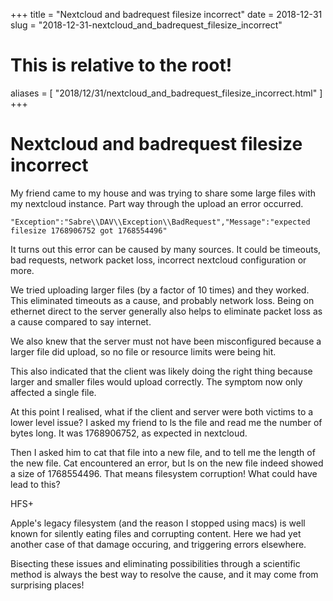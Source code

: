 +++
title = "Nextcloud and badrequest filesize incorrect"
date = 2018-12-31
slug = "2018-12-31-nextcloud_and_badrequest_filesize_incorrect"
# This is relative to the root!
aliases = [ "2018/12/31/nextcloud_and_badrequest_filesize_incorrect.html" ]
+++
# Nextcloud and badrequest filesize incorrect

My friend came to my house and was trying to share some large files with
my nextcloud instance. Part way through the upload an error occurred.

    "Exception":"Sabre\\DAV\\Exception\\BadRequest","Message":"expected filesize 1768906752 got 1768554496"

It turns out this error can be caused by many sources. It could be
timeouts, bad requests, network packet loss, incorrect nextcloud
configuration or more.

We tried uploading larger files (by a factor of 10 times) and they
worked. This eliminated timeouts as a cause, and probably network loss.
Being on ethernet direct to the server generally also helps to eliminate
packet loss as a cause compared to say internet.

We also knew that the server must not have been misconfigured because a
larger file did upload, so no file or resource limits were being hit.

This also indicated that the client was likely doing the right thing
because larger and smaller files would upload correctly. The symptom now
only affected a single file.

At this point I realised, what if the client and server were both
victims to a lower level issue? I asked my friend to ls the file and
read me the number of bytes long. It was 1768906752, as expected in
nextcloud.

Then I asked him to cat that file into a new file, and to tell me the
length of the new file. Cat encountered an error, but ls on the new file
indeed showed a size of 1768554496. That means filesystem corruption!
What could have lead to this?

HFS+

Apple\'s legacy filesystem (and the reason I stopped using macs) is well
known for silently eating files and corrupting content. Here we had yet
another case of that damage occuring, and triggering errors elsewhere.

Bisecting these issues and eliminating possibilities through a
scientific method is always the best way to resolve the cause, and it
may come from surprising places!

